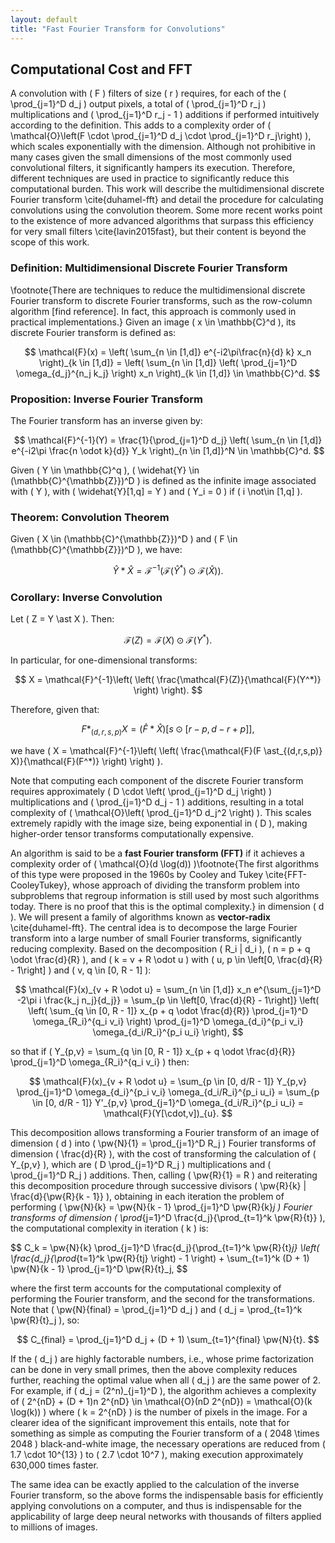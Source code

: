 ```yaml
---
layout: default
title: "Fast Fourier Transform for Convolutions"
---
```


## Computational Cost and FFT

A convolution with \( F \) filters of size \( r \) requires, for each of the \( \prod_{j=1}^D d_j \) output pixels, a total of \( \prod_{j=1}^D r_j \) multiplications and \( \prod_{j=1}^D r_j - 1 \) additions if performed intuitively according to the definition. This adds to a complexity order of \( \mathcal{O}\left(F \cdot \prod_{j=1}^D d_j \cdot \prod_{j=1}^D r_j\right) \), which scales exponentially with the dimension. Although not prohibitive in many cases given the small dimensions of the most commonly used convolutional filters, it significantly hampers its execution. Therefore, different techniques are used in practice to significantly reduce this computational burden. This work will describe the multidimensional discrete Fourier transform \cite{duhamel-fft} and detail the procedure for calculating convolutions using the convolution theorem. Some more recent works point to the existence of more advanced algorithms that surpass this efficiency for very small filters \cite{lavin2015fast}, but their content is beyond the scope of this work.

### Definition: Multidimensional Discrete Fourier Transform
\footnote{There are techniques to reduce the multidimensional discrete Fourier transform to discrete Fourier transforms, such as the row-column algorithm [find reference]. In fact, this approach is commonly used in practical implementations.}
Given an image \( x \in \mathbb{C}^d \), its discrete Fourier transform is defined as:

$$
\mathcal{F}(x) = \left( \sum_{n \in [1,d]} e^{-i2\pi\frac{n}{d} k} x_n \right)_{k \in [1,d]} = \left( \sum_{n \in [1,d]} \left( \prod_{j=1}^D \omega_{d_j}^{n_j k_j} \right) x_n \right)_{k \in [1,d]} \in \mathbb{C}^d.
$$

### Proposition: Inverse Fourier Transform
The Fourier transform has an inverse given by:

$$
\mathcal{F}^{-1}(Y) = \frac{1}{\prod_{j=1}^D d_j} \left( \sum_{n \in [1,d]} e^{-i2\pi \frac{n \odot k}{d}} Y_k \right)_{n \in [1,d]}^N \in \mathbb{C}^d.
$$

Given \( Y \in \mathbb{C}^q \), \( \widehat{Y} \in (\mathbb{C}^{\mathbb{Z}})^D \) is defined as the infinite image associated with \( Y \), with \( \widehat{Y}[1,q] = Y \) and \( Y_i = 0 \) if \( i \not\in [1,q] \).

### Theorem: Convolution Theorem
Given \( X \in (\mathbb{C}^{\mathbb{Z}})^D \) and \( F \in (\mathbb{C}^{\mathbb{Z}})^D \), we have:

$$
\widehat{Y} \ast \widehat{X} = \mathcal{F}^{-1}(\mathcal{F}(\widehat{Y}^*) \odot \mathcal{F}(\widehat{X})).
$$

### Corollary: Inverse Convolution

Let \( Z = Y \ast X \). Then:

$$
\mathcal{F}(Z) = \mathcal{F}(X) \odot \mathcal{F}(Y^*).
$$

In particular, for one-dimensional transforms:

$$
X = \mathcal{F}^{-1}\left( \left( \frac{\mathcal{F}(Z)}{\mathcal{F}(Y^*)} \right) \right).
$$

Therefore, given that:

$$
F \ast_{(d,r,s,p)} X = (\widehat{F} \ast \widehat{X}) \left[ s \odot [r - p, d - r + p] \right],
$$

we have \( X = \mathcal{F}^{-1}\left( \left( \frac{\mathcal{F}(F \ast_{(d,r,s,p)} X)}{\mathcal{F}(F^*)} \right) \right) \).

Note that computing each component of the discrete Fourier transform requires approximately \( D \cdot \left( \prod_{j=1}^D d_j \right) \) multiplications and \( \prod_{j=1}^D d_j - 1 \) additions, resulting in a total complexity of \( \mathcal{O}\left( \prod_{j=1}^D d_j^2 \right) \). This scales extremely rapidly with the image size, being exponential in \( D \), making higher-order tensor transforms computationally expensive.

An algorithm is said to be a **fast Fourier transform (FFT)** if it achieves a complexity order of \( \mathcal{O}(d \log(d)) \)\footnote{The first algorithms of this type were proposed in the 1960s by Cooley and Tukey \cite{FFT-CooleyTukey}, whose approach of dividing the transform problem into subproblems that regroup information is still used by most such algorithms today. There is no proof that this is the optimal complexity.} in dimension \( d \). We will present a family of algorithms known as **vector-radix** \cite{duhamel-fft}. The central idea is to decompose the large Fourier transform into a large number of small Fourier transforms, significantly reducing complexity. Based on the decomposition \( R_i | d_i \), \( n = p + q \odot \frac{d}{R} \), and \( k = v + R \odot u \) with \( u, p \in \left[0, \frac{d}{R} - 1\right] \) and \( v, q \in [0, R - 1] \):

$$
\mathcal{F}(x)_{v + R \odot u} = \sum_{n \in [1,d]} x_n e^{\sum_{j=1}^D -2\pi i \frac{k_j n_j}{d_j}} = \sum_{p \in \left[0, \frac{d}{R} - 1\right]} \left( \left( \sum_{q \in [0, R - 1]} x_{p + q \odot \frac{d}{R}} \prod_{j=1}^D \omega_{R_i}^{q_i v_i} \right) \prod_{j=1}^D \omega_{d_i}^{p_i v_i} \omega_{d_i/R_i}^{p_i u_i} \right),
$$

so that if \( Y_{p,v} = \sum_{q \in [0, R - 1]} x_{p + q \odot \frac{d}{R}} \prod_{j=1}^D \omega_{R_i}^{q_i v_i} \) then:

$$
\mathcal{F}(x)_{v + R \odot u} = \sum_{p \in [0, d/R - 1]} Y_{p,v} \prod_{j=1}^D \omega_{d_i}^{p_i v_i} \omega_{d_i/R_i}^{p_i u_i} = \sum_{p \in [0, d/R - 1]} Y'_{p,v} \prod_{j=1}^D \omega_{d_i/R_i}^{p_i u_i} = \mathcal{F}(Y[\cdot,v])_{u}.
$$

This decomposition allows transforming a Fourier transform of an image of dimension \( d \) into \( \pw{N}{1} = \prod_{j=1}^D R_j \) Fourier transforms of dimension \( \frac{d}{R} \), with the cost of transforming the calculation of \( Y_{p,v} \), which are \( D \prod_{j=1}^D R_j \) multiplications and \( \prod_{j=1}^D R_j \) additions. Then, calling \( \pw{R}{1} = R \) and reiterating this decomposition procedure through successive divisors \( \pw{R}{k} | \frac{d}{\pw{R}{k - 1}} \), obtaining in each iteration the problem of performing \( \pw{N}{k} = \pw{N}{k - 1} \prod_{j=1}^D \pw{R}{k}_j \) Fourier transforms of dimension \( \prod_{j=1}^D \frac{d_j}{\prod_{t=1}^k \pw{R}{t}} \), the computational complexity in iteration \( k \) is:

$$
C_k = \pw{N}{k} \prod_{j=1}^D \frac{d_j}{\prod_{t=1}^k \pw{R}{t}_j} \left( \frac{d_j}{\prod_{t=1}^k \pw{R}{tj} \right) - 1 \right) + \sum_{t=1}^k (D + 1) \pw{N}{k - 1} \prod_{j=1}^D \pw{R}{t}_j,
$$

where the first term accounts for the computational complexity of performing the Fourier transform, and the second for the transformations. Note that \( \pw{N}{final} = \prod_{j=1}^D d_j \) and \( d_j = \prod_{t=1}^k \pw{R}{t}_j \), so:

$$
C_{final} = \prod_{j=1}^D d_j + (D + 1) \sum_{t=1}^{final} \pw{N}{t}.
$$

If the \( d_j \) are highly factorable numbers, i.e., whose prime factorization can be done in very small primes, then the above complexity reduces further, reaching the optimal value when all \( d_j \) are the same power of 2. For example, if \( d_j = (2^n)_{j=1}^D \), the algorithm achieves a complexity of \( 2^{nD} + (D + 1)n 2^{nD} \in \mathcal{O}(nD 2^{nD}) = \mathcal{O}(k \log(k)) \) where \( k = 2^{nD} \) is the number of pixels in the image. For a clearer idea of the significant improvement this entails, note that for something as simple as computing the Fourier transform of a \( 2048 \times 2048 \) black-and-white image, the necessary operations are reduced from \( 1.7 \cdot 10^{13} \) to \( 2.7 \cdot 10^7 \), making execution approximately 630,000 times faster.

The same idea can be exactly applied to the calculation of the inverse Fourier transform, so the above forms the indispensable basis for efficiently applying convolutions on a computer, and thus is indispensable for the applicability of large deep neural networks with thousands of filters applied to millions of images.
